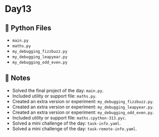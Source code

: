 # Day13

## 📄 Python Files
- `main.py`
- `maths.py`
- `my_debugging_fizzbuzz.py`
- `my_debugging_leapyear.py`
- `my_debugging_odd_even.py`

## 📝 Notes
- Solved the final project of the day: `main.py`.
- Included utility or support file: `maths.py`.
- Created an extra version or experiment: `my_debugging_fizzbuzz.py`.
- Created an extra version or experiment: `my_debugging_leapyear.py`.
- Created an extra version or experiment: `my_debugging_odd_even.py`.
- Included utility or support file: `maths.cpython-313.pyc`.
- Solved a mini challenge of the day: `task-info.yaml`.
- Solved a mini challenge of the day: `task-remote-info.yaml`.